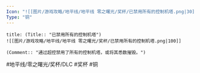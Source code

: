```yaml
---
Icon: "![[图片/游戏攻略/地平线/地平线 零之曙光/奖杯/已禁用所有的控制机塔.png|30]]"
Type: "铜"
---
```

```ad-common-bronze-trophy
title: (Title:: "已禁用所有的控制机塔")
![[图片/游戏攻略/地平线/地平线 零之曙光/奖杯/已禁用所有的控制机塔.png|100]]

(Comment:: "通过超控禁用了所有的控制机塔，或将其悉数摧毁。")
```

#地平线/零之曙光/奖杯/DLC #奖杯 #铜
